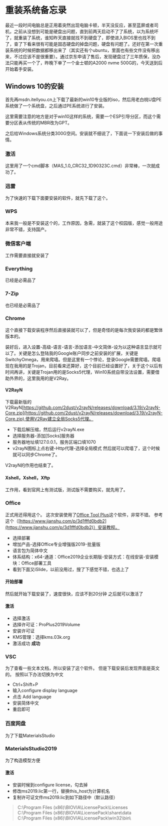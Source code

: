 # 重装系统备忘录
最近一段时间电脑总是正用着突然出现电脑卡顿，半天没反应，甚至蓝屏或者司机，之前从没想到可能是硬盘出问题，直到前两天启动不了了系统，以为系统坏了，就重装了系统，谁知昨天直接就找不到硬盘了，即使进入BIOS里也找不到了，查了下看来很有可能是固态硬盘的掉盘问题，硬盘有问题了。还好在第一次重装系统的时候把数据都移出来了（其实还有个ubuntu，里面也有些文件没有移出来，不过应该不是很重要）。通过京东申请了售后，发现硬盘过了三年质保，没办法只能再买一个了，昨晚下单了一个金士顿的A2000 nvme 500G的，今天送到后开始着手安装。
## Windows 10的安装
首先再msdn.itellyou.cn上下载了最新的win10专业版的iso，然后用老白桃U盘PE系统做了一个系统盘，之后通过PE系统进行了安装。

这里需要注意的地方是对于win10这样的系统，需要一个ESP引导分区，而这个需要分区表从传统的MBR改为GPT。

之后给Windows系统分类300G空间。安装就不细说了，下面说一下安装后做的事情。
### 激活
这里用了一个cmd脚本（MAS_1.0_CRC32_1D90323C.cmd）非常棒，一次就成功了。

### 迅雷
为了快速的下载下面要安装的软件，就先下载了这个。
### WPS
本来我一般是不安装这个的，工作原因，急需，就装了这个校园版，感觉一般用途非常不错，支持国产。
### 微信客户端
工作需要直接就安装了
### Everything
已经是必需品了
### 7-Zip
也已经是必需品了
### Chrome
这个直接下载安装程序然后直接装就可以了，但是奇怪的是每次我安装的都是繁体版本的。

装好后，进入设置-高级-语言-语言-添加语言-中文简体-设为以这种语言显示就可以了。关键是怎么登陆我的Google账户同步之前安装的扩展，关键是SwitchyOmega，用来爬墙。但是这里有一个悖论，登录Google需要爬墙。爬墙现在我用的是Trojan，目前看来还算好，这个目前已经设置好了，关于这个以后有时间再讲，关键是Trojan用的是Socks5代理，Win10系统自带没法设置，需要借助外界的，这里我用的是V2Ray。
#### V2RayN
下载最新版的V2RayN[https://github.com/2dust/v2rayN/releases/download/3.19/v2rayN-Core.zip](https://github.com/2dust/v2rayN/releases/download/3.19/v2rayN-Core.zip),使用V2Ray建立全局Socks5代理。
* 下载后解压缩，然后运行v2rayN.exe
* 选择服务器-添加[Socks]服务器
* 服务器地址填127.0.0.1，服务区端口填1070
* v2rayN图标上点右键-Http代理-选择全局模式
然后就可以爬墙了，这个时候就可以同步Chrome了。

V2rayN的作用也结束了。
#### Xshell，Xshell，Xftp
工作用，看到官网上有测试版，测试版不需要购买，就先用了。

### Office
正式用还得用这个。
这次安装使用了[Office Tool Plus](https://otp.landian.vip/zh-cn/download.html)这个软件，非常不错。
参考这个（[https://www.jianshu.com/p/3d1fffd0bdb2](https://www.jianshu.com/p/3d1fffd0bdb2)）安装教程。
* 选择部署
* 增加产品-选择Office专业增强版2019-批量版
* 语言包为简体中文
* 体系结构：x64-通道：Office2019企业长期版-安装方式：在线安装-安装模块：Office部署工具
* 看到下面又iSlide，以前没用过，搜了下感觉不错，也选上了
#### 开始部署
然后就开始下载安装了，速度很快，应该不到20分钟
之后就可以激活了
#### 激活
* 选择激活
* 选择许可证：ProPlus2019Volume
* 安装许可证
* KMS管理：选择kms.03k.org
* 激活成功
**成功**
### VSC
为了查看一些文本文档，所以安装了这个软件。
但是下载安装后发现界面是英文的。
按照以下办法切换为中文
* Ctrl+Shift+P
* 输入configure display language
* 点击 Add language
* 安装简体中文
* 重启即可
### 百度网盘
为了下载MaterialsStudio
### MaterialsStudio2019
为了构造模型方便
#### 激活
* 安装时候到configure license，勾去掉
* 修改ms2019.lic第一行，替换this_host为计算机名
* 复制许可证文件ms2019.lic到如下路径中（默认路径）
> C:\Program Files (x86)\BIOVIA\LicensePack\Licenses\
> C:\Program Files (x86)\BIOVIA\LicensePack\share\data\
> C:\Program Files (x86)\BIOVIA\LicensePack\win32\bin\


